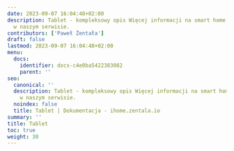 ```yaml
---
date: 2023-09-07 16:04:48+02:00
description: Tablet - kompleksowy opis Więcej informacji na smart home znajdziesz
  w naszym serwisie.
contributors: ['Paweł Żentała']
draft: false
lastmod: 2023-09-07 16:04:48+02:00
menu:
  docs:
    identifier: docs-c4e0ba5422383082
    parent: ''
seo:
  canonical: ''
  description: Tablet - kompleksowy opis Więcej informacji na smart home znajdziesz
    w naszym serwisie.
  noindex: false
  title: Tablet | Dokumentacja - ihome.zentala.io
summary: ''
title: Tablet
toc: true
weight: 30
---
```


